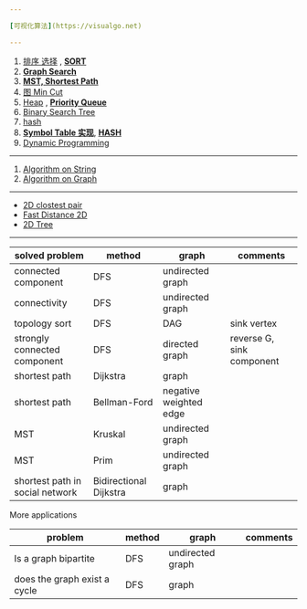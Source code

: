 ```yaml
---

[可视化算法](https://visualgo.net)

---
```


 1. [排序 选择](Algorithm_12.md)  , [**SORT**](AlgorithmI.md)
 2. [**Graph Search**](AlgorithmII_Graph.md) 
 3. [**MST, Shortest Path**](AlgorithmII_MST.md) 
 4. [图 Min Cut](Algorithm_GraphMinCut.md) 
 5. [Heap](Algorithm_Heap.md) , [**Priority Queue**](AlgorithmI_PQ.md)
 6. [Binary Search Tree](Algorithm_BinarySearchTree.md) 
 7. [hash](Algorithm_hash.md)
 8. [**Symbol Table 实现**](AlgorithmI_SmybolTables.md), [**HASH**](AlgorithmI_HashTables.md)
 9. [Dynamic Programming](DynamicProgramming.md)

---
 

 1. [Algorithm on String](Algorithm_On_Strings.md)
 1. [Algorithm on Graph](Algorithm_On_Graphcs.md)


---

 - [2D clostest pair](Algorithm_closestPair.md) 
 - [Fast Distance 2D](Algorithm_fastdistance2D.md)
 - [2D Tree](2dTree.md)

---

solved problem | method | graph | comments
--- | --- | --- | --- 
connected component | DFS   | undirected graph
connectivity    | DFS   | undirected graph
topology sort   | DFS | DAG  | sink vertex
strongly connected component    | DFS   | directed graph | reverse G,  sink component
shortest path | Dijkstra  | graph
shortest path | Bellman-Ford  | negative weighted edge
MST | Kruskal  | undirected graph
MST | Prim  | undirected graph
shortest path in social network | Bidirectional Dijkstra  | graph


More applications 

problem | method | graph | comments
--- | --- | ---  | --- 
Is a graph bipartite  | DFS | undirected graph
does the graph exist a cycle  | DFS | graph

